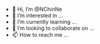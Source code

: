 - 👋 Hi, I’m @NChinNe
- 👀 I’m interested in ...
- 🌱 I’m currently learning ...
- 💞️ I’m looking to collaborate on ...
- 📫 How to reach me ...

<!---
NChinNe/NChinNe is a ✨ special ✨ repository because its `README.md` (this file) appears on your GitHub profile.
You can click the Preview link to take a look at your changes.
--->

